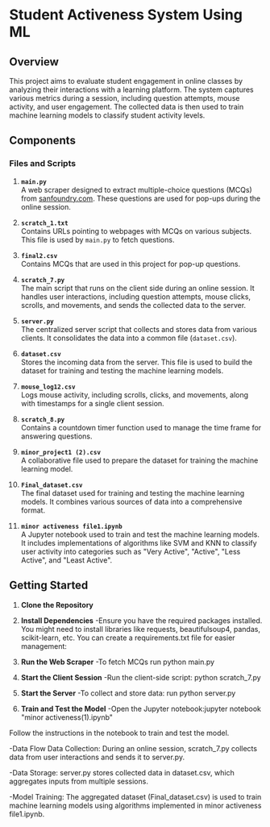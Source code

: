 # Student Activeness System Using ML

## Overview

This project aims to evaluate student engagement in online classes by analyzing their interactions with a learning platform. The system captures various metrics during a session, including question attempts, mouse activity, and user engagement. The collected data is then used to train machine learning models to classify student activity levels.

## Components

### Files and Scripts

1. **`main.py`**  
   A web scraper designed to extract multiple-choice questions (MCQs) from [sanfoundry.com](https://www.sanfoundry.com). These questions are used for pop-ups during the online session.

2. **`scratch_1.txt`**  
   Contains URLs pointing to webpages with MCQs on various subjects. This file is used by `main.py` to fetch questions.

3. **`final2.csv`**  
   Contains MCQs that are used in this project for pop-up questions.

4. **`scratch_7.py`**  
   The main script that runs on the client side during an online session. It handles user interactions, including question attempts, mouse clicks, scrolls, and movements, and sends the collected data to the server.

5. **`server.py`**  
   The centralized server script that collects and stores data from various clients. It consolidates the data into a common file (`dataset.csv`).

6. **`dataset.csv`**  
   Stores the incoming data from the server. This file is used to build the dataset for training and testing the machine learning models.

7. **`mouse_log12.csv`**  
   Logs mouse activity, including scrolls, clicks, and movements, along with timestamps for a single client session.

8. **`scratch_8.py`**  
   Contains a countdown timer function used to manage the time frame for answering questions.

9. **`minor_project1 (2).csv`**  
   A collaborative file used to prepare the dataset for training the machine learning model.

10. **`Final_dataset.csv`**  
    The final dataset used for training and testing the machine learning models. It combines various sources of data into a comprehensive format.

11. **`minor activeness file1.ipynb`**  
    A Jupyter notebook used to train and test the machine learning models. It includes implementations of algorithms like SVM and KNN to classify user activity into categories such as "Very Active", "Active", "Less Active", and "Least Active".

## Getting Started

1. **Clone the Repository**

2. **Install Dependencies**
    -Ensure you have the required packages installed. You might need to install libraries like requests, beautifulsoup4, pandas, scikit-learn, etc. You can create a requirements.txt file for easier management:

3. **Run the Web Scraper**
    -To fetch MCQs run python main.py
4. **Start the Client Session**
    -Run the client-side script: python scratch_7.py
5. **Start the Server** 
    -To collect and store data: run python server.py
6. **Train and Test the Model**
    -Open the Jupyter notebook:jupyter notebook "minor activeness(1).ipynb"

Follow the instructions in the notebook to train and test the model.

-Data Flow
Data Collection:
During an online session, scratch_7.py collects data from user interactions and sends it to server.py.

-Data Storage:
server.py stores collected data in dataset.csv, which aggregates inputs from multiple sessions.

-Model Training:
The aggregated dataset (Final_dataset.csv) is used to train machine learning models using algorithms implemented in minor activeness file1.ipynb.
